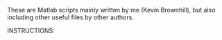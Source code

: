 These are Matlab scripts mainly written by me (Kevin Brownhill), but also including other useful files by other authors.

INSTRUCTIONS:
~~~~~~~~~~~~~


